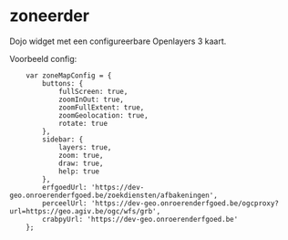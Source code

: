 zoneerder
===========

Dojo widget met een configureerbare Openlayers 3 kaart.

Voorbeeld config:

```
    var zoneMapConfig = {
        buttons: {
            fullScreen: true,
            zoomInOut: true,
            zoomFullExtent: true,
            zoomGeolocation: true,
            rotate: true
        },
        sidebar: {
            layers: true,
            zoom: true,
            draw: true,
            help: true
        },
        erfgoedUrl: 'https://dev-geo.onroerenderfgoed.be/zoekdiensten/afbakeningen',
        perceelUrl: 'https://dev-geo.onroerenderfgoed.be/ogcproxy?url=https://geo.agiv.be/ogc/wfs/grb',
        crabpyUrl: 'https://dev-geo.onroerenderfgoed.be'
    };
```
